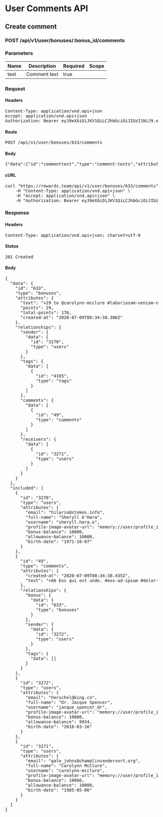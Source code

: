 # User Comments API

## Create comment

### POST /api/v1/user/bonuses/:bonus_id/comments

### Parameters

| Name | Description | Required | Scope |
|------|-------------|----------|-------|
| text | Comment text | true |  |

### Request

#### Headers

<pre>Content-Type: application/vnd.api+json
Accept: application/vnd.api+json
Authorization: Bearer eyJ0eXAiOiJKV1QiLCJhbGciOiJIUzI1NiJ9.eyJleHAiOjE1OTQzNzAwNzgsInN1YiI6MzI3MiwidHlwZSI6ImFjY2VzcyIsImNsaWVudF9pZCI6IjIifQ.KscqFTUYYSumYHM-tqogS87WHnxaNqTpP14S3NmgfHc</pre>

#### Route

<pre>POST /api/v1/user/bonuses/633/comments</pre>

#### Body

<pre>{"data":{"id":"commenttext","type":"comment-texts","attributes":{"text":"+66 Eos qui est unde. #eos-ad-ipsum #dolor-dolores-iure"}}}</pre>

#### cURL

<pre class="request">curl &quot;https://rewards.team/api/v1/user/bonuses/633/comments&quot; -d &#39;{&quot;data&quot;:{&quot;id&quot;:&quot;commenttext&quot;,&quot;type&quot;:&quot;comment-texts&quot;,&quot;attributes&quot;:{&quot;text&quot;:&quot;+66 Eos qui est unde. #eos-ad-ipsum #dolor-dolores-iure&quot;}}}&#39; -X POST \
	-H &quot;Content-Type: application/vnd.api+json&quot; \
	-H &quot;Accept: application/vnd.api+json&quot; \
	-H &quot;Authorization: Bearer eyJ0eXAiOiJKV1QiLCJhbGciOiJIUzI1NiJ9.eyJleHAiOjE1OTQzNzAwNzgsInN1YiI6MzI3MiwidHlwZSI6ImFjY2VzcyIsImNsaWVudF9pZCI6IjIifQ.KscqFTUYYSumYHM-tqogS87WHnxaNqTpP14S3NmgfHc&quot;</pre>

### Response

#### Headers

<pre>Content-Type: application/vnd.api+json; charset=utf-8</pre>

#### Status

<pre>201 Created</pre>

#### Body

<pre>{
  "data": {
    "id": "633",
    "type": "bonuses",
    "attributes": {
      "text": "+29 to @carolynn-mcclure #laboriosam-veniam-nobis Thank you!",
      "points": 29,
      "total-points": 176,
      "created-at": "2020-07-09T08:34:38.306Z"
    },
    "relationships": {
      "sender": {
        "data": {
          "id": "3270",
          "type": "users"
        }
      },
      "tags": {
        "data": [
          {
            "id": "4165",
            "type": "tags"
          }
        ]
      },
      "comments": {
        "data": [
          {
            "id": "49",
            "type": "comments"
          }
        ]
      },
      "receivers": {
        "data": [
          {
            "id": "3271",
            "type": "users"
          }
        ]
      }
    }
  },
  "included": [
    {
      "id": "3270",
      "type": "users",
      "attributes": {
        "email": "hilario@stokes.info",
        "full-name": "Sheryll O'Hara",
        "username": "sheryll.hara.o",
        "profile-image-avatar-url": "memory://user/profile_image/9d997f8113692f5aa6f35b60e453c68e.png",
        "bonus-balance": 10000,
        "allowance-balance": 10000,
        "birth-date": "1971-10-07"
      }
    },
    {
      "id": "49",
      "type": "comments",
      "attributes": {
        "created-at": "2020-07-09T08:34:38.435Z",
        "text": "+66 Eos qui est unde. #eos-ad-ipsum #dolor-dolores-iure"
      },
      "relationships": {
        "bonus": {
          "data": {
            "id": "633",
            "type": "bonuses"
          }
        },
        "sender": {
          "data": {
            "id": "3272",
            "type": "users"
          }
        },
        "tags": {
          "data": []
        }
      }
    },
    {
      "id": "3272",
      "type": "users",
      "attributes": {
        "email": "herschel@king.co",
        "full-name": "Dr. Jacque Spencer",
        "username": "jacque_spencer_dr",
        "profile-image-avatar-url": "memory://user/profile_image/b48ec22454a646c853e6d0c4a1e25832.png",
        "bonus-balance": 10000,
        "allowance-balance": 9934,
        "birth-date": "2016-03-16"
      }
    },
    {
      "id": "3271",
      "type": "users",
      "attributes": {
        "email": "gale_johns@champlinvandervort.org",
        "full-name": "Carolynn McClure",
        "username": "carolynn-mcclure",
        "profile-image-avatar-url": "memory://user/profile_image/8ff369a1196dbab233e22063df4f461d.png",
        "bonus-balance": 10066,
        "allowance-balance": 10000,
        "birth-date": "1985-05-06"
      }
    }
  ]
}</pre>
